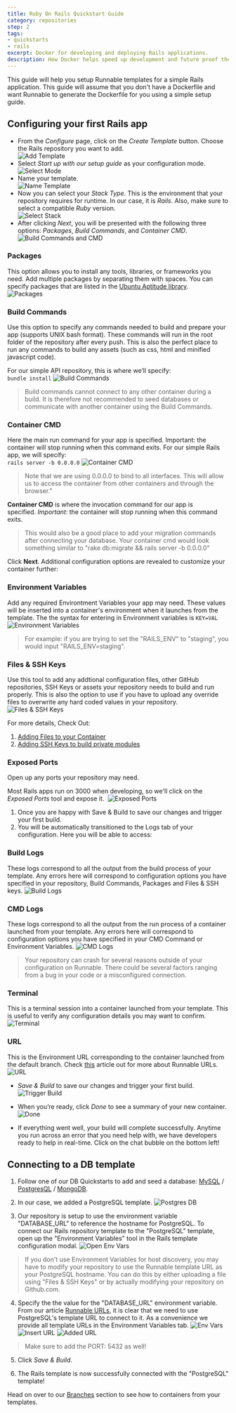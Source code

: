 ```yaml
---
title: Ruby On Rails Quickstart Guide
category: repositories
step: 2
tags:
- quickstarts
- rails
excerpt: Docker for developing and deploying Rails applications.
description: How Docker helps speed up development and future proof the deployment process for your PHP applications.
---
```


This guide will help you setup Runnable templates for a simple Rails application. This guide will assume that you don't have a Dockerfile and want Runnable to generate the Dockerfile for you using a simple setup guide.

## Configuring your first Rails app 

* From the *Configure* page, click on the *Create Template* button. Choose the Rails repository you want to add.<br />
![Add Template](/images/create-rails-1.png)  
* Select _Start up with our setup guide_ as your configuration mode.<br />
![Select Mode](/images/create-rails-2.png)  
* Name your template.<br />
![Name Template](/images/create-rails-3.png)  
* Now you can select your *Stack Type*. This is the environment that your repository requires for runtime. In our case, it is *Rails*. Also, make sure to select a compatible *Ruby* version.<br />
![Select Stack](/images/create-rails-4.png)  
* After clicking *Next*, you will be presented with the following three options: *Packages*, *Build Commands*, and *Container CMD*.<br />
![Build Commands and CMD](/images/create-rails-5.png)  

### Packages 

This option allows you to install any tools, libraries, or frameworks you need. Add multiple packages by separating them with spaces. You can specify packages that are listed in the [Ubuntu Aptitude library](http://packages.ubuntu.com/).  
![Packages](/images/create-rails-5a.png)  <br />

### Build Commands

Use this option to specify any commands needed to build and prepare your app (supports UNIX bash format). These commands will run in the root folder of the repository after every push. This is also the perfect place to run any commands to build any assets (such as css, html and minified javascript code). 

For our simple API repository, this is where we’ll specify:<br />
`bundle install`
![Build Commands](/images/create-rails-5b.png)  <br />

>Build commands cannot connect to any other container during a build. It is therefore not recommended to seed databases or communicate with another container using the Build Commands.

### Container CMD 

Here the main run command for your app is specified. Important: the container will stop running when this command exits. For our simple Rails app, we will specify:<br />
`rails server -b 0.0.0.0`
![Container CMD](/images/create-rails-5c.png)  <br />

>Note that we are using 0.0.0.0 to bind to all interfaces. This will allow us to access the container from other containers and through the browser."

__Container CMD__ is where the invocation command for our app is specified. _Important:_ the container will stop running when this command exits.

>This would also be a good place to add your migration commands after connecting your database. Your container cmd would look something similar to "rake db:migrate && rails server -b 0.0.0.0"

Click __Next__. Additional configuration options are revealed to customize your container further:

### Environment Variables

Add any required Environtment Variables your app may need. These values will be inserted into a container's environment when it launches from the template. The the syntax for entering in Environment variables is `KEY=VAL`<br />
![Environment Variables](/images/create-rails-8.png)  <br />

>For example: if you are trying to set the "RAILS_ENV" to "staging", you would input "RAILS_ENV=staging".

### Files & SSH Keys

Use this tool to add any addtional configuration files, other GitHub repositories, SSH Keys or assets your repository needs to build and run properly. This is also the option to use if you have to upload any override files to overwrite any hard coded values in your repository.
![Files & SSH Keys](/images/create-rails-9.png)  <br />

For more details, Check Out:

1. [Adding Files to your Container](https://support.runnable.com/hc/en-us/articles/208221743)
2. [Adding SSH Keys to build private modules](https://support.runnable.com/hc/en-us/articles/208018586-My-build-is-failing-because-of-No-Such-Key-or-Host-key-verification-failed-What-do-I-do-)

### Exposed Ports

Open up any ports your repository may need. 

Most Rails apps run on 3000 when developing, so we'll click on the *Exposed Ports* tool and expose it.  
![Exposed Ports](/images/create-rails-7.png)  <br />

1. Once you are happy with Save & Build to save our changes and trigger your first build. 
2. You will be automatically transitioned to the Logs tab of your configuration. Here you will be able to access:

### Build Logs

These logs correspond to all the output from the build process of your template. Any errors here will correspond to configuration options you have specified in your repository, Build Commands, Packages and Files & SSH keys. 
![Build Logs](/images/create-rails-11.png)  <br />

### CMD Logs 

These logs correspond to all the output from the run process of a container launched from your template. Any errors here will correspond to configuration options you have specified in your CMD Command or Environment Variables. 
![CMD Logs](/images/create-rails-12.png)  <br />

> Your repository can crash for several reasons outside of your configuration on Runnable. There could be several factors ranging from a bug in your code or a misconfigured connection. 

### Terminal

This is a terminal session into a container launched from your template. This is useful to verify any configuration details you may want to confirm.
![Terminal](/images/create-rails-13.png)  <br />

### URL

This is the Environment URL corresponding to the container launched from the default branch. Check [this](https://support.runnable.com/hc/en-us/articles/212802006-Runnable-URLs) article out for more about Runnable URLs.
![URL](/images/create-rails-14.png)  <br />


* *Save &amp; Build* to save our changes and trigger your first build. ![Trigger Build](https://support.runnable.com/hc/en-us/article_attachments/203162596/Screen_Shot_2016-03-16_at_9.26.49_PM.png)

* When you’re ready, click *Done* to see a summary of your new container.  
![Done](/images/create-rails-15.png)  <br />
* If everything went well, your build will complete successfully. Anytime you run across an error that you need help with, we have developers ready to help in real-time. Click on the chat bubble on the bottom left!  

## Connecting to a DB template

1. Follow one of our DB Quickstarts to add and seed a database: [MySQL](https://support.runnable.com/hc/en-us/sections/202755686-Branches) / [PostgresQL](https://support.runnable.com/hc/en-us/sections/202755686-Branches) / [MongoDB](https://support.runnable.com/hc/en-us/sections/202755686-Branches).

2. In our case, we added a PostgreSQL template.
![Postgres DB](/images/rails-add-db-1.png)  <br />

3. Our repository is setup to use the environment variable "DATABASE_URL" to reference the hostname for PostgreSQL. To connect our Rails repository template to the "PostgreSQL" template, open up the "Environment Variables" tool in the Rails template configuration modal.
![Open Env Vars](/images/rails-add-db-5.png)  <br />
  > If you don't use Environment Variables for host discovery, you may have to modify your repository to use the Runnable template URL as your PostgreSQL hostname. You can do this by either uploading a file using "Files & SSH Keys" or by actually modifying your repository on Github.com.

4. Specify the the value for the "DATABASE_URL" environment variable. From our article [Runnable URLs](https://support.runnable.com/hc/en-us/articles/212802006-Runnable-URLs), it is clear that we need to use PostgreSQL's template URL to connect to it. As a convenience we provide all template URLs in the Environment Variables tab.
![Env Vars](/images/rails-add-db-2.png) ![Insert URL](/images/rails-add-db-3.png) ![Added URL](/images/rails-add-db-4.png)  <br />
  > Make sure to add the PORT: 5432 as well!
  
5. Click *Save & Build*.

6. The Rails template is now successfully connected with the "PostgreSQL" template!

Head on over to our [Branches](https://support.runnable.com/hc/en-us/sections/202755686-Branches) section to see how to containers from your templates.
